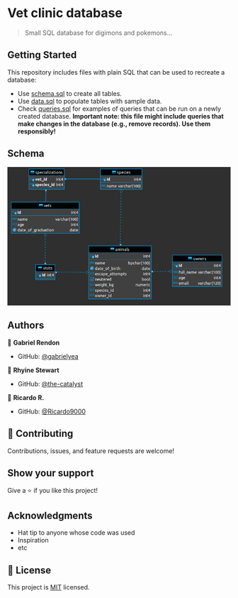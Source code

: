 # Vet clinic database

> Small SQL database for digimons and pokemons...

## Getting Started

This repository includes files with plain SQL that can be used to recreate a database:

- Use [schema.sql](./schema.sql) to create all tables.
- Use [data.sql](./data.sql) to populate tables with sample data.
- Check [queries.sql](./queries.sql) for examples of queries that can be run on a newly created database. **Important note: this file might include queries that make changes in the database (e.g., remove records). Use them responsibly!**

## Schema
![img](./schema.png)

## Authors

👤 **Gabriel Rendon**

- GitHub: [@gabrielyea ](https://github.com/gabrielyea)

👤 **Rhyine Stewart**

- GitHub: [@the-catalyst ](https://github.com/the-catalystmc)

👤 **Ricardo R.**

- GitHub: [@Ricardo9000 ](https://github.com/Richie9000)

## 🤝 Contributing

Contributions, issues, and feature requests are welcome!

## Show your support

Give a ⭐️ if you like this project!

## Acknowledgments

- Hat tip to anyone whose code was used
- Inspiration
- etc

## 📝 License

This project is [MIT](./MIT.md) licensed.
